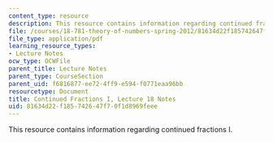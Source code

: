 ```yaml
---
content_type: resource
description: This resource contains information regarding continued fractions I.
file: /courses/18-781-theory-of-numbers-spring-2012/81634d22f185742647f70f1d8969feee_MIT18_781S12_lec18.pdf
file_type: application/pdf
learning_resource_types:
- Lecture Notes
ocw_type: OCWFile
parent_title: Lecture Notes
parent_type: CourseSection
parent_uid: f6816877-ee72-4ff9-e594-f0771eaa96bb
resourcetype: Document
title: Continued Fractions I, Lecture 18 Notes
uid: 81634d22-f185-7426-47f7-0f1d8969feee
---
```

This resource contains information regarding continued fractions I.

